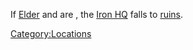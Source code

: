 If [Elder](Elder.md "wikilink") and [](Queen_of_the_South.md) are [](World_States.md), the [Iron HQ](Iron_HQ.md "wikilink")
falls to [ruins](Town_Overrides.md "wikilink").

[Category:Locations](Category:Locations "wikilink")